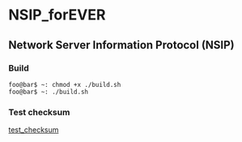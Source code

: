 # NSIP_forEVER
## Network Server Information Protocol (NSIP)

[](https://img.shields.io/badge/C-00599C?style=for-the-badge&logo=c&logoColor=white)

### Build

```
foo@bar$ ~: chmod +x ./build.sh
foo@bar$ ~: ./build.sh
```

### Test checksum

[test_checksum](src/client.c)
